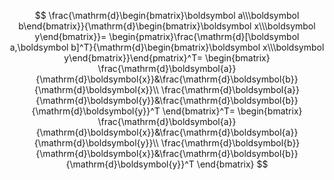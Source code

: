 $$
\frac{\mathrm{d}\begin{bmatrix}\boldsymbol a\\\boldsymbol b\end{bmatrix}}{\mathrm{d}\begin{bmatrix}\boldsymbol x\\\boldsymbol y\end{bmatrix}}=
\begin{pmatrix}\frac{\mathrm{d}[\boldsymbol a,\boldsymbol b]^T}{\mathrm{d}\begin{bmatrix}\boldsymbol x\\\boldsymbol y\end{bmatrix}}\end{pmatrix}^T=
\begin{bmatrix}
\frac{\mathrm{d}\boldsymbol{a}}{\mathrm{d}\boldsymbol{x}}&\frac{\mathrm{d}\boldsymbol{b}}{\mathrm{d}\boldsymbol{x}}\\
\frac{\mathrm{d}\boldsymbol{a}}{\mathrm{d}\boldsymbol{y}}&\frac{\mathrm{d}\boldsymbol{b}}{\mathrm{d}\boldsymbol{y}}^T
\end{bmatrix}^T=
\begin{bmatrix}
\frac{\mathrm{d}\boldsymbol{a}}{\mathrm{d}\boldsymbol{x}}&\frac{\mathrm{d}\boldsymbol{a}}{\mathrm{d}\boldsymbol{y}}\\
\frac{\mathrm{d}\boldsymbol{b}}{\mathrm{d}\boldsymbol{x}}&\frac{\mathrm{d}\boldsymbol{b}}{\mathrm{d}\boldsymbol{y}}^T
\end{bmatrix}
$$

